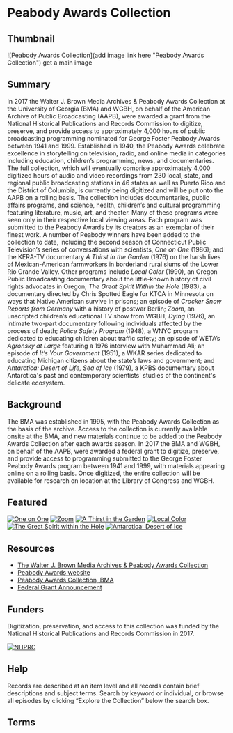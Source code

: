 # Peabody Awards Collection

## Thumbnail

![Peabody Awards Collection](add image link here "Peabody Awards Collection") get a main image

## Summary

In 2017 the Walter J. Brown Media Archives & Peabody Awards Collection at the University of Georgia (BMA) and WGBH, on behalf of the American Archive of Public Broadcasting (AAPB), were awarded a grant from the National Historical Publications and Records Commission to digitize, preserve, and provide access to approximately 4,000 hours of public broadcasting programming nominated for George Foster Peabody Awards between 1941 and 1999. Established in 1940, the Peabody Awards celebrate excellence in storytelling on television, radio, and online media in categories including education, children’s programming, news, and documentaries. The full collection, which will eventually comprise approximately 4,000 digitized hours of audio and video recordings from 230 local, state, and regional public broadcasting stations in 46 states as well as Puerto Rico and the District of Columbia, is currently being digitized and will be put onto the AAPB on a rolling basis. The collection includes documentaries, public affairs programs, and science, health, children’s and cultural programming featuring literature, music, art, and theater. Many of these programs were seen only in their respective local viewing areas. Each program was submitted to the Peabody Awards by its creators as an exemplar of their finest work. A number of Peabody winners have been added to the collection to date, including the second season of Connecticut Public Television’s series of conversations with scientists, <em>One on One</em> (1986); and the KERA-TV documentary <em>A Thirst in the Garden</em> (1976) on the harsh lives of Mexican-American farmworkers in borderland rural slums of the Lower Rio Grande Valley. Other programs include <em>Local Color</em> (1990), an Oregon Public Broadcasting documentary about the little-known history of civil rights advocates in Oregon; <em> The Great Spirit Within the Hole</em> (1983), a documentary directed by Chris Spotted Eagle for KTCA in Minnesota on ways that Native American survive in prisons; an episode of <em>Crocker Snow Reports from Germany</em> with a history of postwar Berlin; <em>Zoom</em>, an unscripted children’s educational TV show from WGBH; <em>Dying</em> (1976), an intimate two-part documentary following individuals affected by the process of death; <em>Police Safety Program</em> (1948), a WNYC program dedicated to educating children about traffic safety; an episode of WETA’s <em>Agronsky at Large</em> featuring a 1976 interview with Muhammad Ali; an episode of <em>It’s Your Government</em> (1951), a WKAR series dedicated to educating Michigan citizens about the state’s laws and government; and <em>Antarctica: Desert of Life, Sea of Ice</em> (1979), a KPBS documentary about Antarctica's past and contemporary scientists' studies of the continent's delicate ecosystem.

## Background

The BMA was established in 1995, with the Peabody Awards Collection as the basis of the archive. Access to the collection is currently available onsite at the BMA, and new materials continue to be added to the Peabody Awards Collection after each awards season. In 2017 the BMA and WGBH, on behalf of the AAPB, were awarded a federal grant to digitize, preserve, and provide access to programming submitted to the George Foster Peabody Awards program between 1941 and 1999, with materials appearing online on a rolling basis. Once digitized, the entire collection will be available for research on location at the Library of Congress and WGBH.

## Featured

[![One on One](https://s3.amazonaws.com/americanarchive.org/special-collections/aapb_tile.jpg)](/catalog/cpb-aacip-526-k93125rj3p)
[![Zoom](https://s3.amazonaws.com/americanarchive.org/special-collections/cpb-aacip_15-89r22rvt.jpg)](/catalog/cpb-aacip_15-89r22rvt)
[![A Thirst in the Garden](https://s3.amazonaws.com/americanarchive.org/special-collections/cpb-aacip_526-p843r0r27w.jpg)](/catalog/cpb-aacip-526-p843r0r27w)
[![Local Color](https://s3.amazonaws.com/americanarchive.org/special-collections/cpb-aacip_153-63fxpwp3.jpg)](/catalog/cpb-aacip-153-63fxpwp3)
[![The Great Spirit within the Hole](https://s3.amazonaws.com/americanarchive.org/special-collections/cpb-aacip_77-44bp0mdh.jpg)](/catalog/cpb-aacip-77-44bp0mdh)
[![Antarctica: Desert of Ice](https://s3.amazonaws.com/americanarchive.org/special-collections/cpb-aacip_526-x639z91q27.jpg)](/catalog/cpb-aacip-526-x639z91q27)

## Resources

- [The Walter J. Brown Media Archives & Peabody Awards Collection](https://bmac.libs.uga.edu/pawtucket2/)
- [Peabody Awards website](http://peabodyawards.com/)
- [Peabody Awards Collection, BMA](https://bmac.libs.uga.edu/pawtucket2/index.php/Peabody/Index)
- [Federal Grant Announcement](https://www.wgbh.org/foundation/press/federal-grant-awarded-to-preserve-and-provide-access-to-local-public-broadcasts)

## Funders
Digitization, preservation, and access to this collection was funded by the National Historical Publications and Records Commission in 2017. 

[![NHPRC](https://s3.amazonaws.com/americanarchive.org/special-collections/NHPRC_file.jpg)](https://www.archives.gov/nhprc)

## Help

Records are described at an item level and all records contain brief descriptions and subject terms. Search by keyword or individual, or browse all episodes by clicking “Explore the Collection” below the search box. 

## Terms

